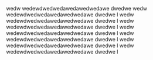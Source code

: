 wedw wedewdwedwedawedawedwedawe dwedwe 
wedw wedewdwedwedawedawedwedawe dwedwe l
wedw wedewdwedwedawedawedwedawe dwedwe l
wedw wedewdwedwedawedawedwedawe dwedwe l
wedw wedewdwedwedawedawedwedawe dwedwe l
wedw wedewdwedwedawedawedwedawe dwedwe l
wedw wedewdwedwedawedawedwedawe dwedwe l
wedw wedewdwedwedawedawedwedawe dwedwe l